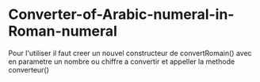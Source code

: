 # Converter-of-Arabic-numeral-in-Roman-numeral
Pour l'utiliser il faut creer un nouvel constructeur de convertRomain() avec en parametre un nombre ou chiffre a convertir
et appeller la methode converteur()


